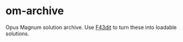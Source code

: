 # om-archive
Opus Magnum solution archive. Use [F43dit](https://om.faendir.com) to turn these into loadable solutions.
